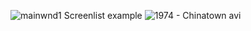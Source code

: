 ![mainwnd1](https://github.com/user-attachments/assets/501a1a15-dc22-4514-9393-a7dc14dc6419)
Screenlist example
![1974 - Chinatown avi](https://github.com/user-attachments/assets/7db49c1b-0b3a-48aa-a325-6aa7a5bc1e00)
